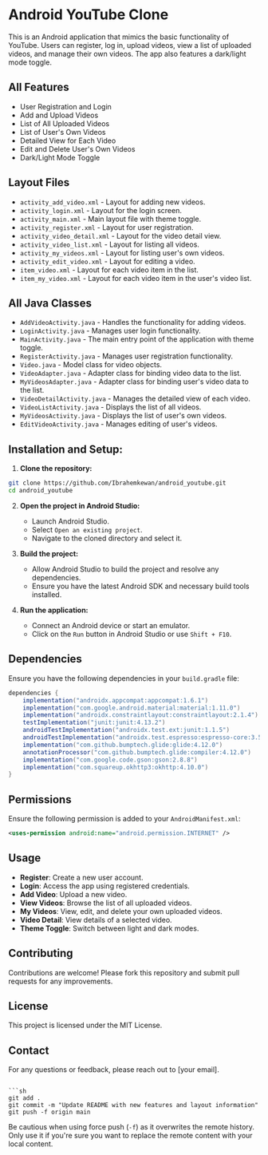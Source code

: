
# Android YouTube Clone

This is an Android application that mimics the basic functionality of YouTube. Users can register, log in, upload videos, view a list of uploaded videos, and manage their own videos. The app also features a dark/light mode toggle.

## All Features

* User Registration and Login 
* Add and Upload Videos
* List of All Uploaded Videos
* List of User's Own Videos
* Detailed View for Each Video
* Edit and Delete User's Own Videos
* Dark/Light Mode Toggle

## Layout Files

* `activity_add_video.xml` - Layout for adding new videos.
* `activity_login.xml` - Layout for the login screen.
* `activity_main.xml` - Main layout file with theme toggle.
* `activity_register.xml` - Layout for user registration.
* `activity_video_detail.xml` - Layout for the video detail view.
* `activity_video_list.xml` - Layout for listing all videos.
* `activity_my_videos.xml` - Layout for listing user's own videos.
* `activity_edit_video.xml` - Layout for editing a video.
* `item_video.xml` - Layout for each video item in the list.
* `item_my_video.xml` - Layout for each video item in the user's video list.

## All Java Classes

* `AddVideoActivity.java` - Handles the functionality for adding videos.
* `LoginActivity.java` - Manages user login functionality.
* `MainActivity.java` - The main entry point of the application with theme toggle.
* `RegisterActivity.java` - Manages user registration functionality.
* `Video.java` - Model class for video objects.
* `VideoAdapter.java` - Adapter class for binding video data to the list.
* `MyVideosAdapter.java` - Adapter class for binding user's video data to the list.
* `VideoDetailActivity.java` - Manages the detailed view of each video.
* `VideoListActivity.java` - Displays the list of all videos.
* `MyVideosActivity.java` - Displays the list of user's own videos.
* `EditVideoActivity.java` - Manages editing of user's videos.

## Installation and Setup:

1. **Clone the repository:**

```sh
git clone https://github.com/Ibrahemkewan/android_youtube.git
cd android_youtube
```

2. **Open the project in Android Studio:**
   * Launch Android Studio.
   * Select `Open an existing project`.
   * Navigate to the cloned directory and select it.

3. **Build the project:**
   * Allow Android Studio to build the project and resolve any dependencies.
   * Ensure you have the latest Android SDK and necessary build tools installed.

4. **Run the application:**
   * Connect an Android device or start an emulator.
   * Click on the `Run` button in Android Studio or use `Shift + F10`.

## Dependencies

Ensure you have the following dependencies in your `build.gradle` file:

```gradle
dependencies {
    implementation("androidx.appcompat:appcompat:1.6.1")
    implementation("com.google.android.material:material:1.11.0")
    implementation("androidx.constraintlayout:constraintlayout:2.1.4")
    testImplementation("junit:junit:4.13.2")
    androidTestImplementation("androidx.test.ext:junit:1.1.5")
    androidTestImplementation("androidx.test.espresso:espresso-core:3.5.1")
    implementation("com.github.bumptech.glide:glide:4.12.0")
    annotationProcessor("com.github.bumptech.glide:compiler:4.12.0")
    implementation("com.google.code.gson:gson:2.8.8")
    implementation("com.squareup.okhttp3:okhttp:4.10.0")
}
```

## Permissions

Ensure the following permission is added to your `AndroidManifest.xml`:

```xml
<uses-permission android:name="android.permission.INTERNET" />
```

## Usage

* **Register**: Create a new user account.
* **Login**: Access the app using registered credentials.
* **Add Video**: Upload a new video.
* **View Videos**: Browse the list of all uploaded videos.
* **My Videos**: View, edit, and delete your own uploaded videos.
* **Video Detail**: View details of a selected video.
* **Theme Toggle**: Switch between light and dark modes.

## Contributing

Contributions are welcome! Please fork this repository and submit pull requests for any improvements.

## License

This project is licensed under the MIT License.

## Contact

For any questions or feedback, please reach out to [your email].
```

```sh
git add .
git commit -m "Update README with new features and layout information"
git push -f origin main
```

Be cautious when using force push (`-f`) as it overwrites the remote history. Only use it if you're sure you want to replace the remote content with your local content.

